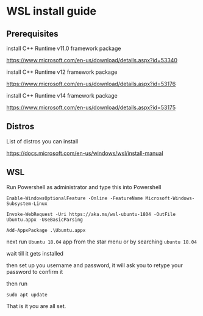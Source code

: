 # WSL install guide

## Prerequisites
install C++ Runtime v11.0 framework package

https://www.microsoft.com/en-us/download/details.aspx?id=53340

install C++ Runtime v12 framework package

https://www.microsoft.com/en-us/download/details.aspx?id=53176

install C++ Runtime v14 framework package

https://www.microsoft.com/en-us/download/details.aspx?id=53175

## Distros
List of distros you can install

https://docs.microsoft.com/en-us/windows/wsl/install-manual

## WSL
Run Powershell as administrator and type this into Powershell
```
Enable-WindowsOptionalFeature -Online -FeatureName Microsoft-Windows-Subsystem-Linux
```
```
Invoke-WebRequest -Uri https://aka.ms/wsl-ubuntu-1804 -OutFile Ubuntu.appx -UseBasicParsing
```
```
Add-AppxPackage .\Ubuntu.appx
```
next run `Ubuntu 18.04` app from the star menu or by searching `ubuntu 18.04`

wait till it gets installed

then set up you username and password, it will ask you to retype your password to confirm it

then run 
```
sudo apt update
```
That is it you are all set.

